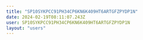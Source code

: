 ```yaml
---
title: "SP10SYKPCC91PH34CP6KN6K409HT6ARTGFZPYDP1N"
date: 2024-02-19T08:11:07.243Z
user: SP10SYKPCC91PH34CP6KN6K409HT6ARTGFZPYDP1N
layout: "users"
---
```

    
